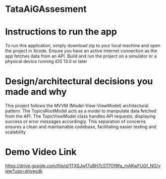 # TataAiGAssesment

# Instructions to run the app
To run this application, simply download zip to your local machine and open the project in Xcode. Ensure you have an active internet connection as the app fetches data from an API. Build and run the project on a simulator or a physical device running iOS 13.0 or later
# Design/architectural decisions you made and why
This project follows the MVVM (Model-View-ViewModel) architectural pattern. The TopicsRootModel acts as a model to manipulate data fetched from the API. The TopicViewModel class handles API requests, displaying success or error messages accordingly. This separation of concerns ensures a clean and maintainable codebase, facilitating easier testing and scalability
# Demo Video Link
https://drive.google.com/file/d/1TXSJwf7uBH7cST7Of9fa_mAKwFUGf_NG/view?usp=drivesdk
